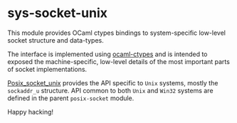 # sys-socket-unix

This module provides OCaml ctypes bindings to system-specific low-level socket structure and data-types.

The interface is implemented using [ocaml-ctypes](https://github.com/ocamllabs/ocaml-ctypes) and is intended
to exposed the machine-specific, low-level details of the most important parts of socket implementations.

[Posix_socket_unix](src/posix_socket_unix.mli) provides the API specific to `Unix` systems, mostly the `sockaddr_u` structure.
API common to both `Unix` and `Win32` systems are defined in the parent `posix-socket` module.

Happy hacking!
